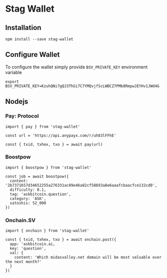 # Stag Wallet

## Installation

```
npm install --save stag-wallet

```
## Configure Wallet

To configure the wallet simply provide `BSV_PRIVATE_KEY` environment variable

```
export BSV_PRIVATE_KEY=KzuhQNi7gQJ3ThGi7C7YMQvjfScLWBCZ7PMb8RmpwJEYHv1JWd4G

```

## Nodejs

### Pay: Protocol

```
import { pay } from 'stag-wallet'

const url = 'https://api.anypayx.com/r/uh83lFFhE'

const { txid, txhex, txo } = await pay(url)

```

### Boostpow

```
import { boostpow } from 'stag-wallet'

const job = await boostpow({
  content: '2b7371657d34652255a276331ac89e46a82cf58693a8e6aaafcbaacfce132cd0',
  difficulty: 0.1,
  tag: 'askbitcoin.question',
  category: 'ASK',
  satoshis: 52_000
})

```

### Onchain.SV

```
import { onchain } from 'stag-wallet'

const { txid, txhex, txo } = await onchain.post({
  app: 'askbitcoin.ai,
  key: 'question',
  val: {
    content: 'Which midasvalley.net domain will be most valuable over the next month?'
  }
})

```
